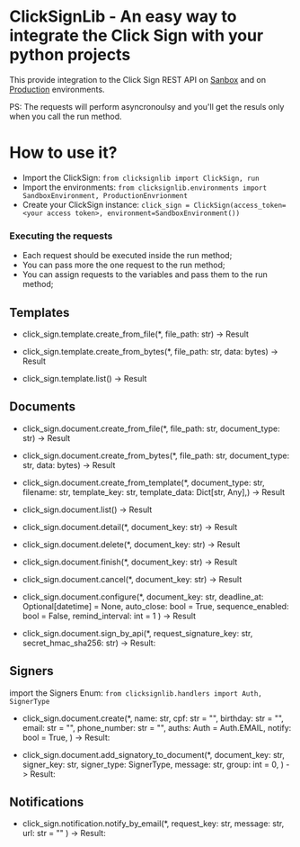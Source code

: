 # ClickSignLib - An easy way to integrate the Click Sign with your python projects
This provide integration to the Click Sign REST API on [Sanbox](https://sandbox.clicksign.com) and on [Production](https://app.clicksign.com) environments.

PS: The requests will perform asyncronoulsy and you'll get the resuls only when you call the run method.

# How to use it?

- Import the ClickSign:  ```from clicksignlib import ClickSign, run```
- Import the environments:  ```from clicksignlib.environments import SandboxEnvironment, ProductionEnvrionment```
- Create your ClickSign instance:  ```click_sign = ClickSign(access_token=<your access token>, environment=SandboxEnvironment())```

### Executing the requests
- Each request should be executed inside the run method;
- You can pass more the one request to the run method;
- You can assign requests to the variables and pass them to the run method;

## Templates
- click_sign.template.create_from_file(*, file_path: str) -> Result

- click_sign.template.create_from_bytes(*, file_path: str, data: bytes) -> Result

- click_sign.template.list() -> Result

## Documents
- click_sign.document.create_from_file(*, file_path: str, document_type: str) -> Result

- click_sign.document.create_from_bytes(*, file_path: str, document_type: str, data: bytes) -> Result

- click_sign.document.create_from_template(*, document_type: str, filename: str, template_key: str, template_data: Dict[str, Any],) -> Result

- click_sign.document.list() -> Result

- click_sign.document.detail(*, document_key: str) -> Result

- click_sign.document.delete(*, document_key: str) -> Result

- click_sign.document.finish(*, document_key: str) -> Result

- click_sign.document.cancel(*, document_key: str) -> Result

- click_sign.document.configure(*,
document_key: str,
deadline_at: Optional[datetime] = None,
auto_close: bool = True,
sequence_enabled: bool = False,
remind_interval: int = 1
) -> Result

- click_sign.document.sign_by_api(*, request_signature_key: str, secret_hmac_sha256: str) -> Result:
## Signers
import the Signers Enum: ```from clicksignlib.handlers import Auth, SignerType```
- click_sign.document.create(*,
name: str,
cpf: str = "",
birthday: str = "",
email: str = "",
phone_number: str = "",
auths: Auth = Auth.EMAIL,
notify: bool = True,
) -> Result:

- click_sign.document.add_signatory_to_document(*,
	document_key: str,
	signer_key: str,
	signer_type: SignerType,
	message: str,
	group: int = 0,
) -> Result:
## Notifications
- click_sign.notification.notify_by_email(*,
request_key: str,
message: str,
url: str = ""
) -> Result:
